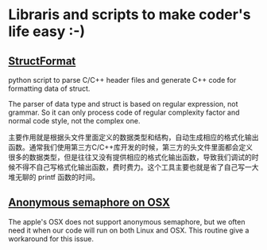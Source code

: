 # Libraris and scripts to make coder's life easy :-)

## [StructFormat](tree/master/struct)
python script to parse C/C++ header files and generate C++ code for formatting data of struct.

The parser of data type and struct is based on regular expression, not grammar. So it can only process code of regular complexity factor and normal code style, not the complex one.

主要作用就是根据头文件里面定义的数据类型和结构，自动生成相应的格式化输出函数。通常我们使用第三方C/C++库开发的时候，第三方的头文件里面都会定义很多的数据类型，但是往往又没有提供相应的格式化输出函数，导致我们调试的时候不得不自己写格式化输出函数，费时费力。这个工具主要也就是省了自己写一大堆无聊的 printf 函数的时间。

## [Anonymous semaphore on OSX](tree/master/osx)
The apple's OSX does not support anonymous semaphore, but we often need it when our code will run on both Linux and OSX. This routine give a workaround for this issue.
